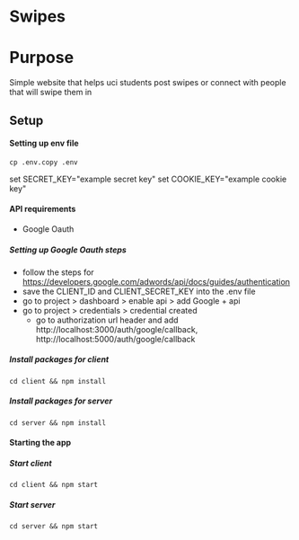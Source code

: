 # Swipes

# Purpose
Simple website that helps uci students post swipes or connect with people
that will swipe them in

## Setup

#### Setting up env file
```
cp .env.copy .env
```

set SECRET_KEY="example secret key"
set COOKIE_KEY="example cookie key"

#### API requirements
* Google Oauth
##### Setting up Google Oauth steps 
* follow the steps for https://developers.google.com/adwords/api/docs/guides/authentication
* save the CLIENT_ID and CLIENT_SECRET_KEY into the .env file
* go to project > dashboard > enable api > add Google + api
* go to project > credentials > credential created
    * go to authorization url header and add http://localhost:3000/auth/google/callback, http://localhost:5000/auth/google/callback
##### Install packages for client
```
cd client && npm install
```

##### Install packages for server
```
cd server && npm install
```	

#### Starting the app
##### Start client
```
cd client && npm start
```

##### Start server
```
cd server && npm start
```	